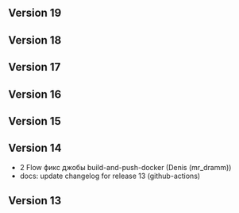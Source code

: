 ## Version 19


## Version 18


## Version 17


## Version 16


## Version 15


## Version 14
- 2 Flow фикс джобы build-and-push-docker (Denis (mr_dramm))
- docs: update changelog for release 13 (github-actions)

## Version 13
